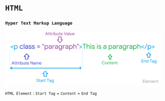 # `HTML`

### `Hyper Text Markup Language`

![Element](Image/Element.png)

`HTML Element` : `Start Tag` + `Content` + `End Tag`
